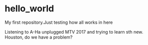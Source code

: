 # hello_world
My first repository.Just testing how all works in here

Listening to A-Ha unplugged MTV 2017 and trying to learn sth new. Houston, do we have a problem?
